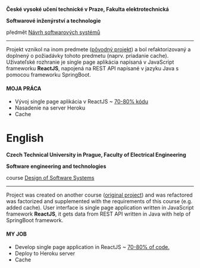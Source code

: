**České vysoké učení technické v Praze, Fakulta elektrotechnická**

**Softwarové inženýrství a technologie**

předmět [Návrh softwarových systémů](https://fel.cvut.cz/cz/education/bk/predmety/31/30/p3130106.html)

---

Projekt vznikol na inom predmete ([pôvodný projekt](https://github.com/marcel-zec/cvut-fel-sit-rsp)) a bol refaktorizovaný a doplnený o požiadávky tohoto predmetu (naprv. priadanie cache). 
Uživateľské rozhranie je single page aplikácia napísaná v JavaScript frameworku **ReactJS**, napojená na REST API napísané v jazyku Java s pomocou frameworku SpringBoot. 
#### MOJA PRÁCA
- Vývoj single page aplikácia v ReactJS ~ [70-80% kódu](https://github.com/marcel-zec/cvut-fel-sit-nss/tree/master/FrontEnd)
- Nasadenie na server Heroku
- Cache

# English


**Czech Technical University in Prague, Faculty of Electrical Engineering**

**Software engineering and technologies**

course [Design of Software Systems](https://fel.cvut.cz/en/education/bk/predmety/31/30/p3130106.html)

---

Project was created on another course ([original project](https://github.com/marcel-zec/cvut-fel-sit-rsp)) and was refactored was factorized and supplemented with the requirements of this course (e.g. added cache). 
User interface is single page application written in JavaScript framework **ReactJS**, it gets data from REST API written in Java with help of SpringBoot framework.

#### MY JOB
- Develop single page application in ReactJS ~ [70-80% of code.](https://github.com/marcel-zec/cvut-fel-sit-nss/tree/master/FrontEnd) 
- Deploy to Heroku server
- Cache
